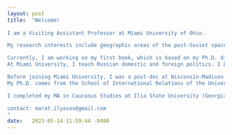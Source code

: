 ```yaml
---
layout: post
title:  "Welcome! 
 
I am a Visiting Assistant Professor at Miami University of Ohio. 

My research interests include geographic areas of the post-Soviet space. I analyze questions related to conflict and post-conflict development, political demography, autocratic legitimation, religious governance and radicalization, migrants’ identity, and memory politics. 

Currently, I am working on my first book, which is based on my Ph.D. dissertation and inspired by my firsthand experience of the first Russo-Chechen war. In this book I analyze procreative motivation of Chechens during the times of war. 
At Miami University, I teach Russian domestic and foreign politics. I base my teaching on the most recent political, economic, and social analysis. 

Before joining Miami University, I was a post-doc at Wisconsin-Madison University, where I worked with Professor Yoshiko Herrera on the questions of memory politics in Chechnya and war strategies of post-Soviet Russia. 
My Ph.D. comes from the School of International Relations of the University of St Andrews, where I worked with Professor Rick Fawn and Dr. Jeffrey Murer.

I completed my MA in Caucasus Studies at Ilia State University (Georgia) and MA in Diplomacy and International Relations at Vilnius University (Lithuania). 

contact: marat.ilyasov@gmail.com
"
date:   2023-05-14 11:59:44 -0400
---
```



